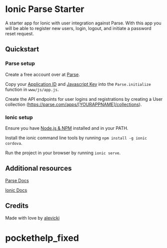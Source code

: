 # Ionic Parse Starter

A starter app for Ionic with user integration against Parse. With this app you will be able to register new users, login, logout, and initiate a password reset request.

## Quickstart

### Parse setup

Create a free account over at [Parse](https://www.parse.com).

Copy your [Application ID](https://www.parse.com/apps/perspyre/edit#keys) and [Javascript Key](https://www.parse.com/apps/perspyre/edit#keys) into the `Parse.initialize` function in `www/js/app.js`.

Create the API endpoints for user logins and registrations by creating a User collection (https://parse.com/apps/[YOURAPPNAME]/collections).

### Ionic setup

Ensure you have [Node.js & NPM](http://nodejs.org/) installed and in your PATH.

Install the ionic command line tools by running `npm install -g ionic cordova`.

Run the project in your browser by running `ionic serve`.

## Additional resources

[Parse Docs](https://parse.com/docs)

[Ionic Docs](http://ionicframework.com/docs/)

## Credits

Made with love by [alevicki](https://github.com/alevicki)
# pockethelp_fixed
